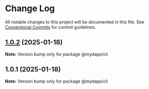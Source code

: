 # Change Log

All notable changes to this project will be documented in this file.
See [Conventional Commits](https://conventionalcommits.org) for commit guidelines.

## [1.0.2](https://github.com/taojiangcb/my-dapp-libs/compare/@mydapp/cli@1.0.1...@mydapp/cli@1.0.2) (2025-01-18)

**Note:** Version bump only for package @mydapp/cli





## 1.0.1 (2025-01-18)

**Note:** Version bump only for package @mydapp/cli
